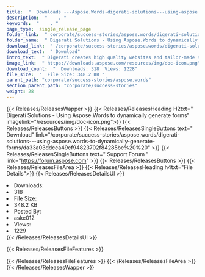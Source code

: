 ```yaml
---
title:  "  Downloads ---Aspose.Words-digerati-solutions---using-aspose.words-to-dynamically-generate-forms . " 
description:  "    . " 
keywords:  "    . " 
page_type:  single_release_page
folder_link:  " corporate/success-stories/aspose.words/digerati-solutions---using-aspose.words-to-dynamically-generate-forms/"
folder_name:  " Digerati Solutions - Using Aspose.Words to dynamically generate forms"
download_link:  " /corporate/success-stories/aspose.words/digerati-solutions---using-aspose.words-to-dynamically-generate-forms/da33a03ddcca49cf94823702f84285be"
download_text:  " Download"
intro_text:  " Digerati creates high quality websites and tailor-made software solutions. They ..."
image_link:  " https://downloads.aspose.com/resources/img/doc-icon.png"
download_count:  "  Downloads: 318  Views: 1228"
file_size:  "  File Size: 348.2 KB "
parent_path: "corporate/success-stories/aspose.words"
section_parent_path: "corporate/success-stories"
weight: 28 
---
```


{{< Releases/ReleasesWapper >}}
  {{< Releases/ReleasesHeading H2txt=" Digerati Solutions - Using Aspose.Words to dynamically generate forms" imagelink="/resources/img/doc-icon.png">}}
  {{< Releases/ReleasesButtons >}}
    {{< Releases/ReleasesSingleButtons text=" Download" link="/corporate/success-stories/aspose.words/digerati-solutions---using-aspose.words-to-dynamically-generate-forms/da33a03ddcca49cf94823702f84285be%20%20" >}}
    {{< Releases/ReleasesSingleButtons text=" Support Forum " link="https://forum.aspose.com" >}}
  {{< Releases/ReleasesButtons >}}
  {{< Releases/ReleasesFileArea >}}
    {{< Releases/ReleasesHeading h4txt="File Details">}}
    {{< Releases/ReleasesDetailsUl >}}
             <li>Downloads:</li><li>318</li><li>File Size:</li><li>348.2 KB</li><li>Posted By:</li><li>aske012</li><li>Views:</li><li>1229</li>
    {{< /Releases/ReleasesDetailsUl >}}

  {{< Releases/ReleasesFileFeatures >}}
      
  {{< /Releases/ReleasesFileFeatures >}}
 {{< /Releases/ReleasesFileArea >}}
{{< /Releases/ReleasesWapper >}}


